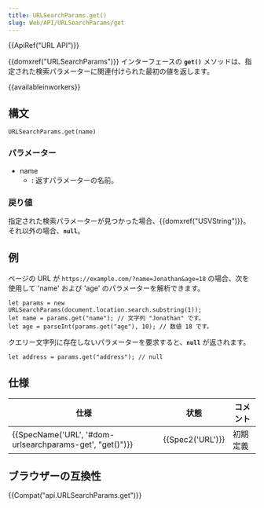 ```yaml
---
title: URLSearchParams.get()
slug: Web/API/URLSearchParams/get
---
```

{{ApiRef("URL API")}}

{{domxref("URLSearchParams")}} インターフェースの **`get()`** メソッドは、指定された検索パラメーターに関連付けられた最初の値を返します。

{{availableinworkers}}

## 構文

```
URLSearchParams.get(name)
```

### パラメーター

- name
  - : 返すパラメーターの名前。

### 戻り値

指定された検索パラメーターが見つかった場合、{{domxref("USVString")}}。 それ以外の場合、**`null`**。

## 例

ページの URL が `https://example.com/?name=Jonathan&age=18` の場合、次を使用して 'name' および 'age' のパラメーターを解析できます。

```
let params = new URLSearchParams(document.location.search.substring(1));
let name = params.get("name"); // 文字列 "Jonathan" です。
let age = parseInt(params.get("age"), 10); // 数値 18 です。
```

クエリー文字列に存在しないパラメーターを要求すると、**`null`** が返されます。

```
let address = params.get("address"); // null
```

## 仕様

| 仕様                                                                         | 状態                 | コメント |
| ---------------------------------------------------------------------------- | -------------------- | -------- |
| {{SpecName('URL', '#dom-urlsearchparams-get', "get()")}} | {{Spec2('URL')}} | 初期定義 |

## ブラウザーの互換性

{{Compat("api.URLSearchParams.get")}}
